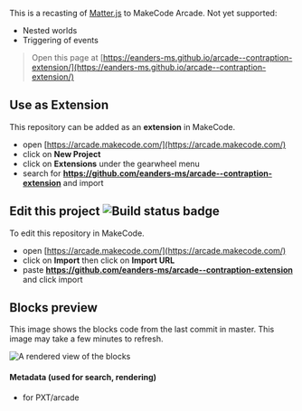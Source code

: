 

This is a recasting of [Matter.js](https://github.com/liabru/matter-js) to MakeCode Arcade. Not yet supported:
* Nested worlds
* Triggering of events



> Open this page at [https://eanders-ms.github.io/arcade--contraption-extension/](https://eanders-ms.github.io/arcade--contraption-extension/)

## Use as Extension

This repository can be added as an **extension** in MakeCode.

* open [https://arcade.makecode.com/](https://arcade.makecode.com/)
* click on **New Project**
* click on **Extensions** under the gearwheel menu
* search for **https://github.com/eanders-ms/arcade--contraption-extension** and import

## Edit this project ![Build status badge](https://github.com/eanders-ms/arcade--contraption-extension/workflows/MakeCode/badge.svg)

To edit this repository in MakeCode.

* open [https://arcade.makecode.com/](https://arcade.makecode.com/)
* click on **Import** then click on **Import URL**
* paste **https://github.com/eanders-ms/arcade--contraption-extension** and click import

## Blocks preview

This image shows the blocks code from the last commit in master.
This image may take a few minutes to refresh.

![A rendered view of the blocks](https://github.com/eanders-ms/arcade--contraption-extension/raw/master/.github/makecode/blocks.png)

#### Metadata (used for search, rendering)

* for PXT/arcade
<script src="https://makecode.com/gh-pages-embed.js"></script><script>makeCodeRender("{{ site.makecode.home_url }}", "{{ site.github.owner_name }}/{{ site.github.repository_name }}");</script>
